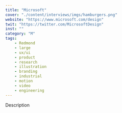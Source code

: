 ```yaml
---
title: "Microsoft"
cover: "./content/interviews/imgs/hamburgers.png"
website: "https://www.microsoft.com/design"
twit: "https://twitter.com/MicrosoftDesign"
inst: ""
category: "M"
tags:
    - Redmond
    - large
    - ux/ui
    - product
    - research
    - illustration
    - branding
    - industrial
    - motion
    - video
    - engineering
---
```


Description
